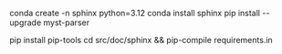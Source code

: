 
conda create -n sphinx python=3.12
conda install sphinx
pip install --upgrade myst-parser

pip install pip-tools
cd src/doc/sphinx && pip-compile requirements.in
